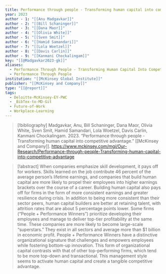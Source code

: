 ```yaml
---
title: Performance through people - Transforming human capital into competitive advantage
year: 2023
author - 1: "[[Anu Madgavkar]]"
author - 2: "[[Bill Schaninger]]"
author - 3: "[[Dana Maor]]"
author - 4: "[[Olivia White]]"
author - 5: "[[Sven Smit]]"
author - 6: "[[Hamid Samandari]]"
author - 7: "[[Lola Woetzel]]"
author - 8: "[[Davis Carlin]]"
author - 9: "[[Kanmani Chockalingam]]"
key: "[[@Madgavkar2023-gk]]"
aliases:
  - Performance Through People - Transforming Human Capital Into Competitive Advantage
  - Performance Through People
institution: "[[McKinsey Global Institute]]"
publisher: "[[McKinsey and Company]]"
type: "[[@report]]"
tags:
  - Deloitte-McKinsey-EY-PWC
  - _BibTex-to-MD-Git
  - Future-of-Work
  - Workplace-Learning
---
```


> [!bibliography]
> Madgavkar, Anu, Bill Schaninger, Dana Maor, Olivia White, Sven Smit, Hamid Samandari, Lola Woetzel, Davis Carlin, Kanmani Chockalingam. 2023. “Performance through people - Transforming human capital into competitive advantage.” [[McKinsey and Company]]. https://www.mckinsey.com/mgi/Our-Research/Performance-through-people-Transforming-human-capital-into-competitive-advantage

> [!abstract]
> When companies emphasize skill development, it pays off for workers. Skills learned on the job contribute 46 percent of the average person’s lifetime earnings, and companies that build human capital are more likely to propel their employees into higher earnings brackets over the course of a career. Building human capital also pays off for firms in the form of more consistent earnings and greater resilience during crisis. In addition to being more consistent than their sector peers, human capital builders are better at retaining talent, with attrition rates that are about 5 percentage points lower. Some firms (“People + Performance Winners”) prioritize developing their employees and manage to deliver top-tier profitability at the same time. These companies are more likely to become large-scale “superstars.” They exist in all sectors and average more than \$1 billion in economic profit. People + Performance Winners have a distinctive organizational signature that challenges and empowers employees while fostering bottom-up innovation. This form of organizational capital contrasts with that of other top-performing firms, which tend to be more top-down and transactional. This management style seems to activate human capital and create a tangible competitive advantage.